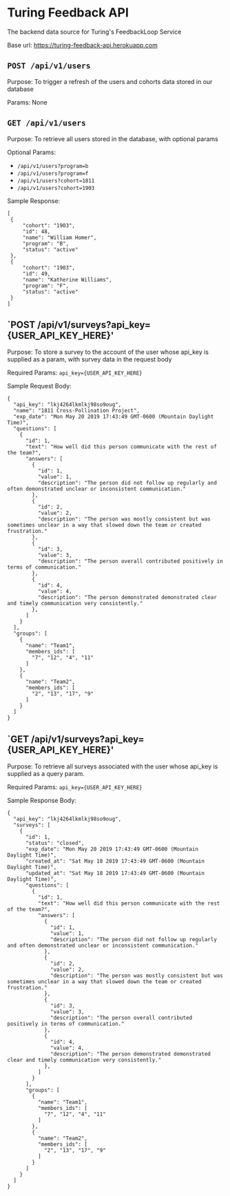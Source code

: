 # Turing Feedback API
The backend data source for Turing's FeedbackLoop Service

Base url: https://turing-feedback-api.herokuapp.com

## `POST /api/v1/users`

   Purpose: To trigger a refresh of the users and cohorts data stored in our database
   
   Params: None

## `GET /api/v1/users`

   Purpose: To retrieve all users stored in the database, with optional params
   
   Optional Params: 
   - `/api/v1/users?program=b`
   - `/api/v1/users?program=f`
   - `/api/v1/users?cohort=1811`
   - `/api/v1/users?cohort=1903`
   
   Sample Response:
   
   ```
   [
    {
        "cohort": "1903",
        "id": 48,
        "name": "William Homer",
        "program": "B",
        "status": "active"
    },
    {
        "cohort": "1903",
        "id": 49,
        "name": "Katherine Williams",
        "program": "F",
        "status": "active"
    }
   ]
   ```

## `POST /api/v1/surveys?api_key={USER_API_KEY_HERE}'

   Purpose: To store a survey to the account of the user whose api_key is supplied as a param, with survey data in the request body
   
   Required Params: `api_key={USER_API_KEY_HERE}`
   
   Sample Request Body:
   ```
   {
     "api_key": "lkj4264lkmlkj98so9oug",
     "name": "1811 Cross-Pollination Project",
     "exp_date": "Mon May 20 2019 17:43:49 GMT-0600 (Mountain Daylight Time)",
     "questions": [
       {
         "id": 1,
         "text": "How well did this person communicate with the rest of the team?",
         "answers": [
           {
             "id": 1,
             "value": 1,
             "description": "The person did not follow up regularly and often demonstrated unclear or inconsistent communication."
           },
           {
             "id": 2,
             "value": 2,
             "description": "The person was mostly consistent but was sometimes unclear in a way that slowed down the team or created frustration."
           },
           {
             "id": 3,
             "value": 3,
             "description": "The person overall contributed positively in terms of communication."
           },
           {
             "id": 4,
             "value": 4,
             "description": "The person demonstrated demonstrated clear and timely communication very consistently."
           },
         ]
       }
     ],
     "groups": [
       {
         "name": "Team1",
         "members_ids": [
           "7", "12", "4", "11"
         ]
       },
       {
         "name": "Team2",
         "members_ids": [
           "2", "13", "17", "9"
         ]
       }
     ]
   }
   ```
## `GET /api/v1/surveys?api_key={USER_API_KEY_HERE}'

   Purpose: To retrieve all surveys associated with the user whose api_key is supplied as a query param.
   
   Required Params: `api_key={USER_API_KEY_HERE}`
   
   Sample Response Body:
   ```
   {
     "api_key": "lkj4264lkmlkj98so9oug",
     "surveys": [
       {
         "id": 1,
         "status": "closed",
         "exp_date": "Mon May 20 2019 17:43:49 GMT-0600 (Mountain Daylight Time)",
         "created_at": "Sat May 18 2019 17:43:49 GMT-0600 (Mountain Daylight Time)",
         "updated_at": "Sat May 18 2019 17:43:49 GMT-0600 (Mountain Daylight Time)",
         "questions": [
           {
             "id": 1,
             "text": "How well did this person communicate with the rest of the team?",
             "answers": [
               {
                 "id": 1,
                 "value": 1,
                 "description": "The person did not follow up regularly and often demonstrated unclear or inconsistent communication."
               },
               {
                 "id": 2,
                 "value": 2,
                 "description": "The person was mostly consistent but was sometimes unclear in a way that slowed down the team or created frustration."
               },
               {
                 "id": 3,
                 "value": 3,
                 "description": "The person overall contributed positively in terms of communication."
               },
               {
                 "id": 4,
                 "value": 4,
                 "description": "The person demonstrated demonstrated clear and timely communication very consistently."
               },
             ]
           }
         ],
         "groups": [
           {
             "name": "Team1",
             "members_ids": [
               "7", "12", "4", "11"
             ]
           },
           {
             "name": "Team2",
             "members_ids": [
               "2", "13", "17", "9"
             ]
           }
         ]
       }
     ]
   }
   ```

